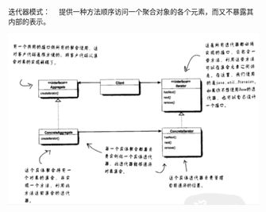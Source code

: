 迭代器模式：
&emsp;提供一种方法顺序访问一个聚合对象的各个元素，而又不暴露其内部的表示。

![iterator.png](..%2F..%2F..%2F..%2Fresources%2Fstatic%2Fheadfirst_img%2Fiterator.png)
